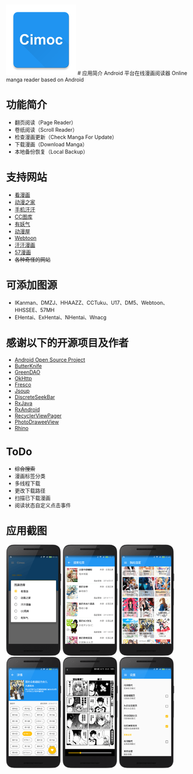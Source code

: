 <img src="./screenshot/icon.png">  
# 应用简介
Android 平台在线漫画阅读器  
Online manga reader based on Android

# 功能简介
- 翻页阅读（Page Reader）
- 卷纸阅读（Scroll Reader）
- 检查漫画更新（Check Manga For Update）
- 下载漫画（Download Manga）
- 本地备份恢复（Local Backup）

# 支持网站
- [看漫画](http://m.ikanman.com)
- [动漫之家](http://m.dmzj.com)
- [手机汗汗](http://hhaazz.com)
- [CC图库](http://m.tuku.cc)
- [有妖气](http://www.u17.com)
- [动漫屋](http://www.dm5.com)
- [Webtoon](http://m.webtoons.com)
- [汗汗漫画](http://hhssee.com)
- [57漫画](http://m.57mh.com)
- ~~各种奇怪的网站~~

# 可添加图源
- IKanman、DMZJ、HHAAZZ、CCTuku、U17、DM5、Webtoon、HHSSEE、57MH
- EHentai、ExHentai、NHentai、Wnacg

# 感谢以下的开源项目及作者
- [Android Open Source Project](http://source.android.com/)
- [ButterKnife](http://jakewharton.github.io/butterknife/)
- [GreenDAO](http://greenrobot.org/greendao/)
- [OkHttp](http://square.github.io/okhttp/)
- [Fresco](http://frescolib.org/)
- [Jsoup](https://jsoup.org/)
- [DiscreteSeekBar](https://github.com/AnderWeb/discreteSeekBar)
- [RxJava](https://github.com/ReactiveX/RxJava)
- [RxAndroid](https://github.com/ReactiveX/RxAndroid)
- [RecyclerViewPager](https://github.com/lsjwzh/RecyclerViewPager)
- [PhotoDraweeView](https://github.com/ongakuer/PhotoDraweeView)
- [Rhino](https://www.mozilla.org/rhino/)

# ToDo
- ~~综合搜索~~
- 漫画标签分类
- 多线程下载
- 更改下载路径
- 扫描已下载漫画
- 阅读状态自定义点击事件

# 应用截图
<img src="./screenshot/01.png" width="30%" height="30%">
<img src="./screenshot/02.png" width="30%" height="30%">
<img src="./screenshot/03.png" width="30%" height="30%">
<img src="./screenshot/04.png" width="30%" height="30%">
<img src="./screenshot/05.png" width="30%" height="30%">
<img src="./screenshot/06.png" width="30%" height="30%">